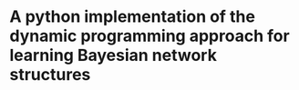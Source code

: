 # A python implementation of the dynamic programming approach for learning Bayesian network structures
